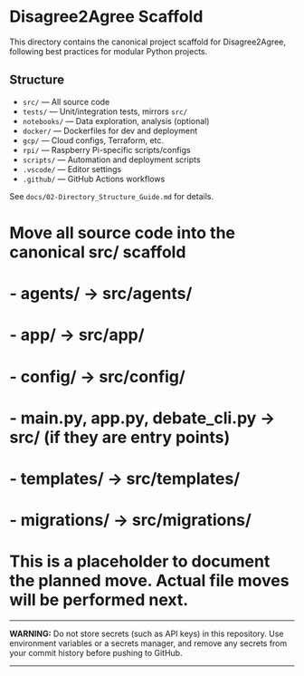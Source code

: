 # Disagree2Agree Scaffold

This directory contains the canonical project scaffold for Disagree2Agree, following best practices for modular Python projects.

## Structure

- `src/` — All source code
- `tests/` — Unit/integration tests, mirrors `src/`
- `notebooks/` — Data exploration, analysis (optional)
- `docker/` — Dockerfiles for dev and deployment
- `gcp/` — Cloud configs, Terraform, etc.
- `rpi/` — Raspberry Pi-specific scripts/configs
- `scripts/` — Automation and deployment scripts
- `.vscode/` — Editor settings
- `.github/` — GitHub Actions workflows

See `docs/02-Directory_Structure_Guide.md` for details.

# Move all source code into the canonical src/ scaffold
# - agents/ → src/agents/
# - app/ → src/app/
# - config/ → src/config/
# - main.py, app.py, debate_cli.py → src/ (if they are entry points)
# - templates/ → src/templates/
# - migrations/ → src/migrations/

# This is a placeholder to document the planned move. Actual file moves will be performed next.

---

**WARNING:** Do not store secrets (such as API keys) in this repository. Use environment variables or a secrets manager, and remove any secrets from your commit history before pushing to GitHub.

---
